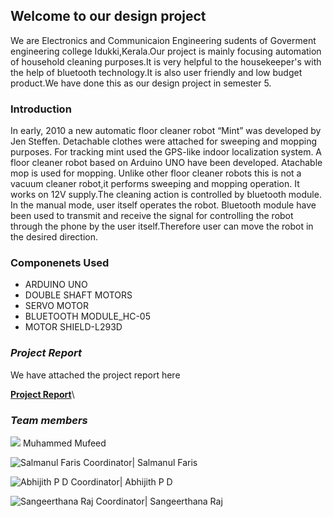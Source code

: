 ## Welcome to our design project
We are Electronics and Communicaion Engineering sudents of Goverment engineering college Idukki,Kerala.Our project is mainly focusing automation of household cleaning purposes.It is very helpful to the housekeeper's with the help of bluetooth technology.It is also user friendly and low budget product.We have done this as our design project in semester 5.

### Introduction

In early, 2010 a new automatic floor cleaner robot “Mint” was developed by Jen 
Steffen. Detachable clothes were attached for sweeping and mopping purposes. For 
tracking mint used the GPS-like indoor localization system.
A floor cleaner robot based on Arduino UNO have been developed. Atachable mop 
is used for mopping. Unlike other floor cleaner robots this is not a vacuum cleaner robot,it 
performs sweeping and mopping operation. It works on 12V supply.The cleaning action is 
controlled by bluetooth module.
In the manual mode, user itself operates the robot.
Bluetooth module have been used to transmit and receive the signal for controlling the 
robot through the phone by the user itself.Therefore user can move the robot in the desired direction.

### Componenets Used

 * ARDUINO UNO
 * DOUBLE SHAFT MOTORS
 * SERVO MOTOR
 * BLUETOOTH MODULE_HC-05
 * MOTOR SHIELD-L293D

### _Project Report_

We have attached the project report here

 **[Project Report](https://abhijithpd01.github.io/Project-Report/proect.pdf.pdf)**\



### _Team members_

   <img src=https://abhijithpd01.github.io/Photo/IMG-20191008-WA0382.jpg>
Muhammed Mufeed

   ![Salmanul Faris Coordinator](https://abhijithpd01.github.io/Photo/Screenshot_20200809-090601.png)|
Salmanul Faris
  
 ![Abhijith P D Coordinator](https://abhijithpd01.github.io/Photo/FB_IMG_1596946663973.jpg)|
Abhijith P D
 
  ![Sangeerthana Raj Coordinator](https://abhijithpd01.github.io/Photo/Screenshot_20200809-094522.png)|
Sangeerthana Raj


